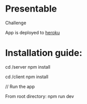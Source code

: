 # Presentable
Challenge

App is deployed to [heroku](https://fast-brook-52751.herokuapp.com/)

# Installation guide:

cd /server
npm install

cd /client
npm install

// Run the app

From root directory:
npm run dev